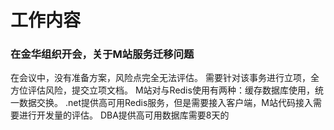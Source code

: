 # 工作内容

### 在金华组织开会，关于M站服务迁移问题
在会议中，没有准备方案，风险点完全无法评估。
需要针对该事务进行立项，全方位评估风险，提交立项文档。
M站对与Redis使用有两种：缓存数据库使用，统一数据交换。
.net提供高可用Redis服务，但是需要接入客户端，M站代码接入需要进行开发量的评估。
DBA提供高可用数据库需要8天的

